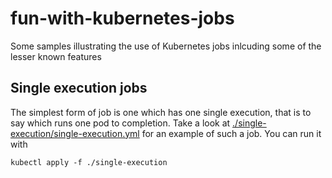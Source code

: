 # fun-with-kubernetes-jobs

Some samples illustrating the use of Kubernetes jobs inlcuding some of the lesser known features

## Single execution jobs

The simplest form of job is one which has one single execution, that is to say which runs one pod to completion. Take a look at [./single-execution/single-execution.yml](./single-execution/single-execution.yml) for an example of such a job. You can run it with

```shell
kubectl apply -f ./single-execution
```
